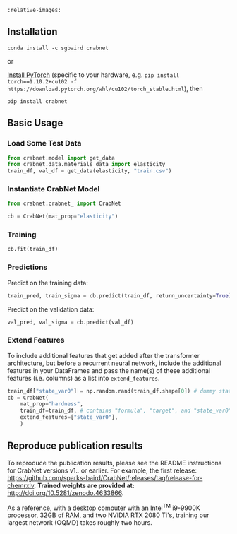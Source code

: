 ```{include} ../../README.md
:relative-images:
```

## Installation

`conda install -c sgbaird crabnet`

or

[Install PyTorch](https://pytorch.org/get-started/locally/) (specific to your hardware, e.g. `pip install torch==1.10.2+cu102 -f https://download.pytorch.org/whl/cu102/torch_stable.html`), then

`pip install crabnet`

## Basic Usage

### Load Some Test Data

```python
from crabnet.model import get_data
from crabnet.data.materials_data import elasticity
train_df, val_df = get_data(elasticity, "train.csv")
```

### Instantiate CrabNet Model

```python
from crabnet.crabnet_ import CrabNet

cb = CrabNet(mat_prop="elasticity")
```

### Training

```python
cb.fit(train_df)
```

### Predictions

Predict on the training data:

```python
train_pred, train_sigma = cb.predict(train_df, return_uncertainty=True)
```

Predict on the validation data:

```python
val_pred, val_sigma = cb.predict(val_df)
```

### Extend Features

To include additional features that get added after the transformer architecture, but before a recurrent neural network, include the additional features in your DataFrames and pass the name(s) of these additional features (i.e. columns) as a list into `extend_features`.

```python
train_df["state_var0"] = np.random.rand(train_df.shape[0]) # dummy state variable
cb = CrabNet(
    mat_prop="hardness",
    train_df=train_df, # contains "formula", "target", and "state_var0" columns
    extend_features=["state_var0"],
    )
```

## Reproduce publication results

To reproduce the publication results, please see the README instructions for CrabNet versions v1.*.* or earlier. For example, the first release: https://github.com/sparks-baird/CrabNet/releases/tag/release-for-chemrxiv. **Trained weights are provided at:** <http://doi.org/10.5281/zenodo.4633866>.

As a reference, with a desktop computer with an Intel<sup>TM</sup> i9-9900K processor, 32GB of RAM, and two NVIDIA RTX 2080 Ti's, training our largest network (OQMD) takes roughly two hours.
